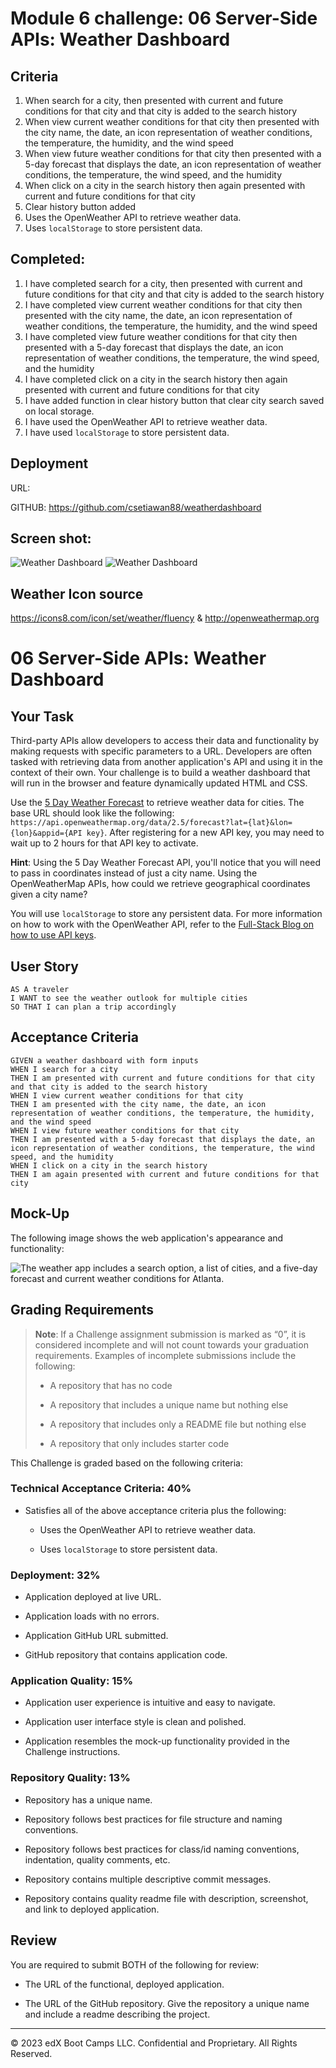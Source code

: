 # Module 6 challenge: 06 Server-Side APIs: Weather Dashboard

## Criteria
1) When search for a city, then presented with current and future conditions for that city and that city is added to the search history
2) When view current weather conditions for that city then presented with the city name, the date, an icon representation of weather conditions, the temperature, the humidity, and the wind speed
3) When view future weather conditions for that city then presented with a 5-day forecast that displays the date, an icon representation of weather conditions, the temperature, the wind speed, and the humidity
4) When click on a city in the search history then again presented with current and future conditions for that city
5) Clear history button added
6) Uses the OpenWeather API to retrieve weather data.
7) Uses `localStorage` to store persistent data.

## Completed:
1) I have completed search for a city, then presented with current and future conditions for that city and that city is added to the search history
2) I have completed view current weather conditions for that city then presented with the city name, the date, an icon representation of weather conditions, the temperature, the humidity, and the wind speed
3) I have completed view future weather conditions for that city then presented with a 5-day forecast that displays the date, an icon representation of weather conditions, the temperature, the wind speed, and the humidity
4) I have completed click on a city in the search history then again presented with current and future conditions for that city
5) I have added function in clear history button that clear city search saved on local storage.
6) I have used the OpenWeather API to retrieve weather data.
7) I have used `localStorage` to store persistent data.

## Deployment
URL: 

       
GITHUB: https://github.com/csetiawan88/weatherdashboard

## Screen shot:
![Weather Dashboard](./assets/Screenshots.jpg)
![Weather Dashboard](./assets/Screenshots1.jpg)


## Weather Icon source
https://icons8.com/icon/set/weather/fluency
 & 
http://openweathermap.org




# 06 Server-Side APIs: Weather Dashboard

## Your Task

Third-party APIs allow developers to access their data and functionality by making requests with specific parameters to a URL. Developers are often tasked with retrieving data from another application's API and using it in the context of their own. Your challenge is to build a weather dashboard that will run in the browser and feature dynamically updated HTML and CSS.

Use the [5 Day Weather Forecast](https://openweathermap.org/forecast5) to retrieve weather data for cities. The base URL should look like the following: `https://api.openweathermap.org/data/2.5/forecast?lat={lat}&lon={lon}&appid={API key}`. After registering for a new API key, you may need to wait up to 2 hours for that API key to activate.

**Hint**: Using the 5 Day Weather Forecast API, you'll notice that you will need to pass in coordinates instead of just a city name. Using the OpenWeatherMap APIs, how could we retrieve geographical coordinates given a city name?

You will use `localStorage` to store any persistent data. For more information on how to work with the OpenWeather API, refer to the [Full-Stack Blog on how to use API keys](https://coding-boot-camp.github.io/full-stack/apis/how-to-use-api-keys).

## User Story

```
AS A traveler
I WANT to see the weather outlook for multiple cities
SO THAT I can plan a trip accordingly
```

## Acceptance Criteria

```
GIVEN a weather dashboard with form inputs
WHEN I search for a city
THEN I am presented with current and future conditions for that city and that city is added to the search history
WHEN I view current weather conditions for that city
THEN I am presented with the city name, the date, an icon representation of weather conditions, the temperature, the humidity, and the wind speed
WHEN I view future weather conditions for that city
THEN I am presented with a 5-day forecast that displays the date, an icon representation of weather conditions, the temperature, the wind speed, and the humidity
WHEN I click on a city in the search history
THEN I am again presented with current and future conditions for that city
```

## Mock-Up

The following image shows the web application's appearance and functionality:

![The weather app includes a search option, a list of cities, and a five-day forecast and current weather conditions for Atlanta.](./Assets/06-server-side-apis-homework-demo.png)

## Grading Requirements

> **Note**: If a Challenge assignment submission is marked as “0”, it is considered incomplete and will not count towards your graduation requirements. Examples of incomplete submissions include the following:
>
> * A repository that has no code
>
> * A repository that includes a unique name but nothing else
>
> * A repository that includes only a README file but nothing else
>
> * A repository that only includes starter code

This Challenge is graded based on the following criteria: 

### Technical Acceptance Criteria: 40%

* Satisfies all of the above acceptance criteria plus the following:

    * Uses the OpenWeather API to retrieve weather data.

    * Uses `localStorage` to store persistent data.

### Deployment: 32%

* Application deployed at live URL.

* Application loads with no errors.

* Application GitHub URL submitted.

* GitHub repository that contains application code.

### Application Quality: 15%

* Application user experience is intuitive and easy to navigate.

* Application user interface style is clean and polished.

* Application resembles the mock-up functionality provided in the Challenge instructions.

### Repository Quality: 13%

* Repository has a unique name.

* Repository follows best practices for file structure and naming conventions.

* Repository follows best practices for class/id naming conventions, indentation, quality comments, etc.

* Repository contains multiple descriptive commit messages.

* Repository contains quality readme file with description, screenshot, and link to deployed application.

## Review

You are required to submit BOTH of the following for review:

* The URL of the functional, deployed application.

* The URL of the GitHub repository. Give the repository a unique name and include a readme describing the project.

- - -
© 2023 edX Boot Camps LLC. Confidential and Proprietary. All Rights Reserved.
